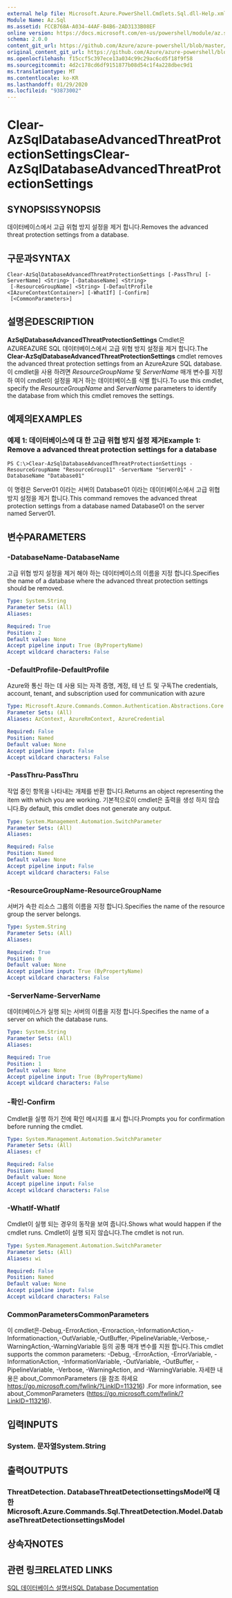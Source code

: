 ```yaml
---
external help file: Microsoft.Azure.PowerShell.Cmdlets.Sql.dll-Help.xml
Module Name: Az.Sql
ms.assetid: FCCB768A-A034-44AF-B4B6-2AD3133B08EF
online version: https://docs.microsoft.com/en-us/powershell/module/az.sql/Clear-AzSqlDatabaseAdvancedThreatProtectionSettings
schema: 2.0.0
content_git_url: https://github.com/Azure/azure-powershell/blob/master/src/Sql/Sql/help/Clear-AzSqlDatabaseAdvancedThreatProtectionSettings.md
original_content_git_url: https://github.com/Azure/azure-powershell/blob/master/src/Sql/Sql/help/Clear-AzSqlDatabaseAdvancedThreatProtectionSettings.md
ms.openlocfilehash: f15ccf5c397ece13a034c99c29ac6cd5f18f9f58
ms.sourcegitcommit: 4d2c178cd6df9151877b08d54c1f4a228dbec9d1
ms.translationtype: MT
ms.contentlocale: ko-KR
ms.lasthandoff: 01/29/2020
ms.locfileid: "93873002"
---
```

# <span data-ttu-id="ae4bc-101">Clear-AzSqlDatabaseAdvancedThreatProtectionSettings</span><span class="sxs-lookup"><span data-stu-id="ae4bc-101">Clear-AzSqlDatabaseAdvancedThreatProtectionSettings</span></span>

## <span data-ttu-id="ae4bc-102">SYNOPSIS</span><span class="sxs-lookup"><span data-stu-id="ae4bc-102">SYNOPSIS</span></span>
<span data-ttu-id="ae4bc-103">데이터베이스에서 고급 위협 방지 설정을 제거 합니다.</span><span class="sxs-lookup"><span data-stu-id="ae4bc-103">Removes the advanced threat protection settings from a database.</span></span>

## <span data-ttu-id="ae4bc-104">구문과</span><span class="sxs-lookup"><span data-stu-id="ae4bc-104">SYNTAX</span></span>

```
Clear-AzSqlDatabaseAdvancedThreatProtectionSettings [-PassThru] [-ServerName] <String> [-DatabaseName] <String>
 [-ResourceGroupName] <String> [-DefaultProfile <IAzureContextContainer>] [-WhatIf] [-Confirm]
 [<CommonParameters>]
```

## <span data-ttu-id="ae4bc-105">설명은</span><span class="sxs-lookup"><span data-stu-id="ae4bc-105">DESCRIPTION</span></span>
<span data-ttu-id="ae4bc-106">**AzSqlDatabaseAdvancedThreatProtectionSettings** Cmdlet은 AZUREAZURE SQL 데이터베이스에서 고급 위협 방지 설정을 제거 합니다.</span><span class="sxs-lookup"><span data-stu-id="ae4bc-106">The **Clear-AzSqlDatabaseAdvancedThreatProtectionSettings** cmdlet removes the advanced threat protection settings from an AzureAzure SQL database.</span></span>
<span data-ttu-id="ae4bc-107">이 cmdlet을 사용 하려면 *ResourceGroupName* 및 *ServerName* 매개 변수를 지정 하 여이 cmdlet이 설정을 제거 하는 데이터베이스를 식별 합니다.</span><span class="sxs-lookup"><span data-stu-id="ae4bc-107">To use this cmdlet, specify the *ResourceGroupName* and *ServerName* parameters to identify the database from which this cmdlet removes the settings.</span></span>

## <span data-ttu-id="ae4bc-108">예제의</span><span class="sxs-lookup"><span data-stu-id="ae4bc-108">EXAMPLES</span></span>

### <span data-ttu-id="ae4bc-109">예제 1: 데이터베이스에 대 한 고급 위협 방지 설정 제거</span><span class="sxs-lookup"><span data-stu-id="ae4bc-109">Example 1: Remove a advanced threat protection settings for a database</span></span>
```
PS C:\>Clear-AzSqlDatabaseAdvancedThreatProtectionSettings -ResourceGroupName "ResourceGroup11" -ServerName "Server01" -DatabaseName "Database01"
```

<span data-ttu-id="ae4bc-110">이 명령은 Server01 이라는 서버의 Database01 이라는 데이터베이스에서 고급 위협 방지 설정을 제거 합니다.</span><span class="sxs-lookup"><span data-stu-id="ae4bc-110">This command removes the advanced threat protection settings from a database named Database01 on the server named Server01.</span></span>

## <span data-ttu-id="ae4bc-111">변수</span><span class="sxs-lookup"><span data-stu-id="ae4bc-111">PARAMETERS</span></span>

### <span data-ttu-id="ae4bc-112">-DatabaseName</span><span class="sxs-lookup"><span data-stu-id="ae4bc-112">-DatabaseName</span></span>
<span data-ttu-id="ae4bc-113">고급 위협 방지 설정을 제거 해야 하는 데이터베이스의 이름을 지정 합니다.</span><span class="sxs-lookup"><span data-stu-id="ae4bc-113">Specifies the name of a database where the advanced threat protection settings should be removed.</span></span>

```yaml
Type: System.String
Parameter Sets: (All)
Aliases:

Required: True
Position: 2
Default value: None
Accept pipeline input: True (ByPropertyName)
Accept wildcard characters: False
```

### <span data-ttu-id="ae4bc-114">-DefaultProfile</span><span class="sxs-lookup"><span data-stu-id="ae4bc-114">-DefaultProfile</span></span>
<span data-ttu-id="ae4bc-115">Azure와 통신 하는 데 사용 되는 자격 증명, 계정, 테 넌 트 및 구독</span><span class="sxs-lookup"><span data-stu-id="ae4bc-115">The credentials, account, tenant, and subscription used for communication with azure</span></span>

```yaml
Type: Microsoft.Azure.Commands.Common.Authentication.Abstractions.Core.IAzureContextContainer
Parameter Sets: (All)
Aliases: AzContext, AzureRmContext, AzureCredential

Required: False
Position: Named
Default value: None
Accept pipeline input: False
Accept wildcard characters: False
```

### <span data-ttu-id="ae4bc-116">-PassThru</span><span class="sxs-lookup"><span data-stu-id="ae4bc-116">-PassThru</span></span>
<span data-ttu-id="ae4bc-117">작업 중인 항목을 나타내는 개체를 반환 합니다.</span><span class="sxs-lookup"><span data-stu-id="ae4bc-117">Returns an object representing the item with which you are working.</span></span>
<span data-ttu-id="ae4bc-118">기본적으로이 cmdlet은 출력을 생성 하지 않습니다.</span><span class="sxs-lookup"><span data-stu-id="ae4bc-118">By default, this cmdlet does not generate any output.</span></span>

```yaml
Type: System.Management.Automation.SwitchParameter
Parameter Sets: (All)
Aliases:

Required: False
Position: Named
Default value: None
Accept pipeline input: False
Accept wildcard characters: False
```

### <span data-ttu-id="ae4bc-119">-ResourceGroupName</span><span class="sxs-lookup"><span data-stu-id="ae4bc-119">-ResourceGroupName</span></span>
<span data-ttu-id="ae4bc-120">서버가 속한 리소스 그룹의 이름을 지정 합니다.</span><span class="sxs-lookup"><span data-stu-id="ae4bc-120">Specifies the name of the resource group the server belongs.</span></span>

```yaml
Type: System.String
Parameter Sets: (All)
Aliases:

Required: True
Position: 0
Default value: None
Accept pipeline input: True (ByPropertyName)
Accept wildcard characters: False
```

### <span data-ttu-id="ae4bc-121">-ServerName</span><span class="sxs-lookup"><span data-stu-id="ae4bc-121">-ServerName</span></span>
<span data-ttu-id="ae4bc-122">데이터베이스가 실행 되는 서버의 이름을 지정 합니다.</span><span class="sxs-lookup"><span data-stu-id="ae4bc-122">Specifies the name of a server on which the database runs.</span></span>

```yaml
Type: System.String
Parameter Sets: (All)
Aliases:

Required: True
Position: 1
Default value: None
Accept pipeline input: True (ByPropertyName)
Accept wildcard characters: False
```

### <span data-ttu-id="ae4bc-123">-확인</span><span class="sxs-lookup"><span data-stu-id="ae4bc-123">-Confirm</span></span>
<span data-ttu-id="ae4bc-124">Cmdlet을 실행 하기 전에 확인 메시지를 표시 합니다.</span><span class="sxs-lookup"><span data-stu-id="ae4bc-124">Prompts you for confirmation before running the cmdlet.</span></span>

```yaml
Type: System.Management.Automation.SwitchParameter
Parameter Sets: (All)
Aliases: cf

Required: False
Position: Named
Default value: None
Accept pipeline input: False
Accept wildcard characters: False
```

### <span data-ttu-id="ae4bc-125">-WhatIf</span><span class="sxs-lookup"><span data-stu-id="ae4bc-125">-WhatIf</span></span>
<span data-ttu-id="ae4bc-126">Cmdlet이 실행 되는 경우의 동작을 보여 줍니다.</span><span class="sxs-lookup"><span data-stu-id="ae4bc-126">Shows what would happen if the cmdlet runs.</span></span> <span data-ttu-id="ae4bc-127">Cmdlet이 실행 되지 않습니다.</span><span class="sxs-lookup"><span data-stu-id="ae4bc-127">The cmdlet is not run.</span></span>

```yaml
Type: System.Management.Automation.SwitchParameter
Parameter Sets: (All)
Aliases: wi

Required: False
Position: Named
Default value: None
Accept pipeline input: False
Accept wildcard characters: False
```

### <span data-ttu-id="ae4bc-128">CommonParameters</span><span class="sxs-lookup"><span data-stu-id="ae4bc-128">CommonParameters</span></span>
<span data-ttu-id="ae4bc-129">이 cmdlet은-Debug,-ErrorAction,-Erroraction,-InformationAction,-Informationaction,-OutVariable,-OutBuffer,-PipelineVariable,-Verbose,-WarningAction,-WarningVariable 등의 공통 매개 변수를 지원 합니다.</span><span class="sxs-lookup"><span data-stu-id="ae4bc-129">This cmdlet supports the common parameters: -Debug, -ErrorAction, -ErrorVariable, -InformationAction, -InformationVariable, -OutVariable, -OutBuffer, -PipelineVariable, -Verbose, -WarningAction, and -WarningVariable.</span></span> <span data-ttu-id="ae4bc-130">자세한 내용은 about_CommonParameters (을 참조 하세요 https://go.microsoft.com/fwlink/?LinkID=113216) .</span><span class="sxs-lookup"><span data-stu-id="ae4bc-130">For more information, see about_CommonParameters (https://go.microsoft.com/fwlink/?LinkID=113216).</span></span>

## <span data-ttu-id="ae4bc-131">입력</span><span class="sxs-lookup"><span data-stu-id="ae4bc-131">INPUTS</span></span>

### <span data-ttu-id="ae4bc-132">System. 문자열</span><span class="sxs-lookup"><span data-stu-id="ae4bc-132">System.String</span></span>

## <span data-ttu-id="ae4bc-133">출력</span><span class="sxs-lookup"><span data-stu-id="ae4bc-133">OUTPUTS</span></span>

### <span data-ttu-id="ae4bc-134">ThreatDetection. DatabaseThreatDetectionsettingsModel에 대 한</span><span class="sxs-lookup"><span data-stu-id="ae4bc-134">Microsoft.Azure.Commands.Sql.ThreatDetection.Model.DatabaseThreatDetectionsettingsModel</span></span>

## <span data-ttu-id="ae4bc-135">상속자</span><span class="sxs-lookup"><span data-stu-id="ae4bc-135">NOTES</span></span>

## <span data-ttu-id="ae4bc-136">관련 링크</span><span class="sxs-lookup"><span data-stu-id="ae4bc-136">RELATED LINKS</span></span>

[<span data-ttu-id="ae4bc-137">SQL 데이터베이스 설명서</span><span class="sxs-lookup"><span data-stu-id="ae4bc-137">SQL Database Documentation</span></span>](https://docs.microsoft.com/azure/sql-database/)


